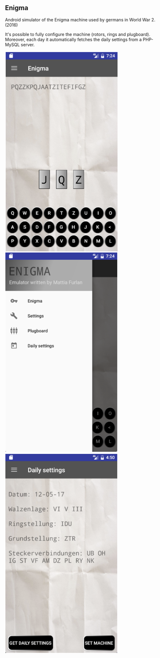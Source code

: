 ## Enigma

Android simulator of the Enigma machine used by germans in World War 2. (2016)

It's possible to fully configure the machine (rotors, rings and plugboard). Moreover, each day it automatically fetches the daily settings from a PHP-MySQL server.

![Main interface](https://github.com/mattia-furlan/enigma/blob/main/imgs/1.png)
![Sidebar menu](https://github.com/mattia-furlan/enigma/blob/main/imgs/2.png)
![Daily settings](https://github.com/mattia-furlan/enigma/blob/main/imgs/3.png)
